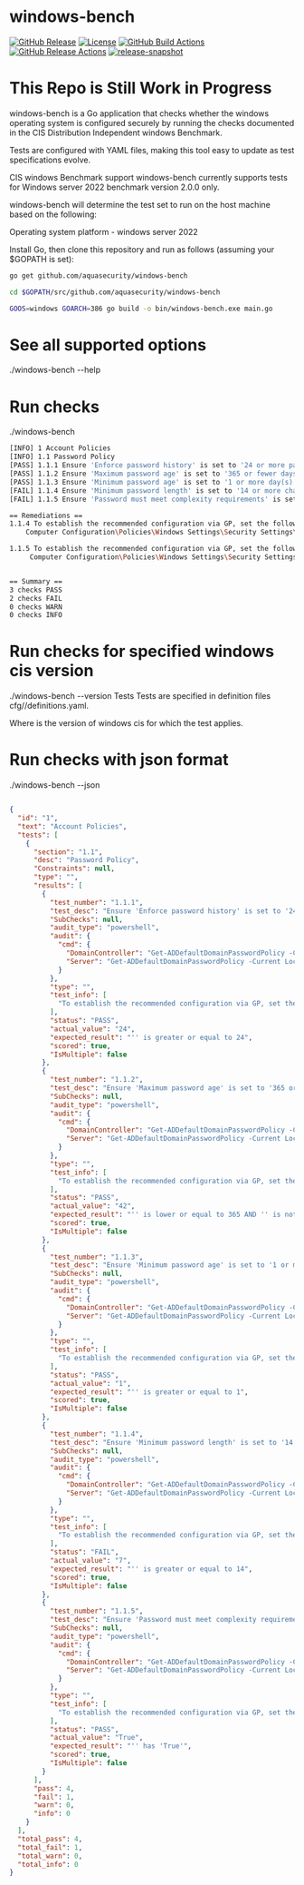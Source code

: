 # windows-bench

[![GitHub Release][release-img]][release]
[![License][license-img]][license]
[![GitHub Build Actions][build-action-img]][actions]
[![GitHub Release Actions][release-action-img]][actions]
[![release-snapshot](https://github.com/aquasecurity/windows-bench/actions/workflows/release-snapshot.yml/badge.svg)](https://github.com/aquasecurity/windows-bench/actions/workflows/release-snapshot.yml)

# This Repo is Still Work in Progress

windows-bench is a Go application that checks whether the windows operating system is configured securely by running the checks documented in the CIS Distribution Independent windows Benchmark.

Tests are configured with YAML files, making this tool easy to update as test specifications evolve.

CIS windows Benchmark support
windows-bench currently supports tests for Windows server 2022 benchmark version 2.0.0 only.

windows-bench will determine the test set to run on the host machine based on the following:

Operating system platform - windows server 2022

Install Go, then clone this repository and run as follows (assuming your $GOPATH is set):

```sh
go get github.com/aquasecurity/windows-bench

cd $GOPATH/src/github.com/aquasecurity/windows-bench

GOOS=windows GOARCH=386 go build -o bin/windows-bench.exe main.go
```

# See all supported options

./windows-bench --help

# Run checks

./windows-bench

```sh
[INFO] 1 Account Policies
[INFO] 1.1 Password Policy
[PASS] 1.1.1 Ensure 'Enforce password history' is set to '24 or more password(s)' (Automated)
[PASS] 1.1.2 Ensure 'Maximum password age' is set to '365 or fewer days, but not 0' (Automated)
[PASS] 1.1.3 Ensure 'Minimum password age' is set to '1 or more day(s)' (Automated)
[FAIL] 1.1.4 Ensure 'Minimum password length' is set to '14 or more character(s)' (Automated)
[FAIL] 1.1.5 Ensure 'Password must meet complexity requirements' is set to 'Enabled' (Automated)

== Remediations ==
1.1.4 To establish the recommended configuration via GP, set the following UI path to 14 or more character(s):
    Computer Configuration\Policies\Windows Settings\Security Settings\Account Policies\Password Policy\Minimum password length

1.1.5 To establish the recommended configuration via GP, set the following UI path to 14 or more character(s):
     Computer Configuration\Policies\Windows Settings\Security Settings\Account Policies\Password Policy\Password must meet complexity requirements


== Summary ==
3 checks PASS
2 checks FAIL
0 checks WARN
0 checks INFO

```

# Run checks for specified windows cis version

./windows-bench --version <version>
Tests
Tests are specified in definition files cfg/<version>/definitions.yaml.

Where <version> is the version of windows cis for which the test applies.

# Run checks with json format

./windows-bench --json

```json

{
  "id": "1",
  "text": "Account Policies",
  "tests": [
    {
      "section": "1.1",
      "desc": "Password Policy",
      "Constraints": null,
      "type": "",
      "results": [
        {
          "test_number": "1.1.1",
          "test_desc": "Ensure 'Enforce password history' is set to '24 or more password(s)' (Automated)",
          "SubChecks": null,
          "audit_type": "powershell",
          "audit": {
            "cmd": {
              "DomainController": "Get-ADDefaultDomainPasswordPolicy -Current LocalComputer | Select -ExpandProperty PasswordHistoryCount",
              "Server": "Get-ADDefaultDomainPasswordPolicy -Current LocalComputer | Select -ExpandProperty PasswordHistoryCount"
            }
          },
          "type": "",
          "test_info": [
            "To establish the recommended configuration via GP, set the following UI path to 24 or more password(s):\n  Computer Configuration\\Policies\\Windows Settings\\Security Settings\\Account\n  Policies\\Password Policy\\Enforce password history\n"
          ],
          "status": "PASS",
          "actual_value": "24",
          "expected_result": "'' is greater or equal to 24",
          "scored": true,
          "IsMultiple": false
        },
        {
          "test_number": "1.1.2",
          "test_desc": "Ensure 'Maximum password age' is set to '365 or fewer days, but not 0' (Automated)",
          "SubChecks": null,
          "audit_type": "powershell",
          "audit": {
            "cmd": {
              "DomainController": "Get-ADDefaultDomainPasswordPolicy -Current LocalComputer | Select -ExpandProperty MaxPasswordAge | Select -ExpandProperty TotalDays",
              "Server": "Get-ADDefaultDomainPasswordPolicy -Current LocalComputer | Select -ExpandProperty MaxPasswordAge | Select -ExpandProperty TotalDays"
            }
          },
          "type": "",
          "test_info": [
            "To establish the recommended configuration via GP, set the following UI path to 365 or fewer days, but not 0:\n Computer Configuration\\Policies\\Windows Settings\\Security Settings\\Account Policies\\Password Policy\\Maximum password age\n"
          ],
          "status": "PASS",
          "actual_value": "42",
          "expected_result": "'' is lower or equal to 365 AND '' is not equal to '0'",
          "scored": true,
          "IsMultiple": false
        },
        {
          "test_number": "1.1.3",
          "test_desc": "Ensure 'Minimum password age' is set to '1 or more day(s)' (Automated)",
          "SubChecks": null,
          "audit_type": "powershell",
          "audit": {
            "cmd": {
              "DomainController": "Get-ADDefaultDomainPasswordPolicy -Current LocalComputer | Select -ExpandProperty MinPasswordAge | Select -ExpandProperty TotalDays",
              "Server": "Get-ADDefaultDomainPasswordPolicy -Current LocalComputer | Select -ExpandProperty MinPasswordAge | Select -ExpandProperty TotalDays"
            }
          },
          "type": "",
          "test_info": [
            "To establish the recommended configuration via GP, set the following UI path to 1 or more day(s):\n   Computer Configuration\\Policies\\Windows Settings\\Security Settings\\Account Policies\\Password Policy\\Minimum password age\n"
          ],
          "status": "PASS",
          "actual_value": "1",
          "expected_result": "'' is greater or equal to 1",
          "scored": true,
          "IsMultiple": false
        },
        {
          "test_number": "1.1.4",
          "test_desc": "Ensure 'Minimum password length' is set to '14 or more character(s)' (Automated)",
          "SubChecks": null,
          "audit_type": "powershell",
          "audit": {
            "cmd": {
              "DomainController": "Get-ADDefaultDomainPasswordPolicy -Current LocalComputer | Select -ExpandProperty MinPasswordLength",
              "Server": "Get-ADDefaultDomainPasswordPolicy -Current LocalComputer | Select -ExpandProperty MinPasswordLength"
            }
          },
          "type": "",
          "test_info": [
            "To establish the recommended configuration via GP, set the following UI path to 14 or more character(s):\n    Computer Configuration\\Policies\\Windows Settings\\Security Settings\\Account Policies\\Password Policy\\Minimum password length\n"
          ],
          "status": "FAIL",
          "actual_value": "7",
          "expected_result": "'' is greater or equal to 14",
          "scored": true,
          "IsMultiple": false
        },
        {
          "test_number": "1.1.5",
          "test_desc": "Ensure 'Password must meet complexity requirements' is set to 'Enabled' (Automated)",
          "SubChecks": null,
          "audit_type": "powershell",
          "audit": {
            "cmd": {
              "DomainController": "Get-ADDefaultDomainPasswordPolicy -Current LocalComputer | Select -ExpandProperty ComplexityEnabled",
              "Server": "Get-ADDefaultDomainPasswordPolicy -Current LocalComputer | Select -ExpandProperty ComplexityEnabled"
            }
          },
          "type": "",
          "test_info": [
            "To establish the recommended configuration via GP, set the following UI path to 14 or more character(s):\n     Computer Configuration\\Policies\\Windows Settings\\Security Settings\\Account Policies\\Password Policy\\Password must meet complexity requirements\n"
          ],
          "status": "PASS",
          "actual_value": "True",
          "expected_result": "'' has 'True'",
          "scored": true,
          "IsMultiple": false
        }
      ],
      "pass": 4,
      "fail": 1,
      "warn": 0,
      "info": 0
    }
  ],
  "total_pass": 4,
  "total_fail": 1,
  "total_warn": 0,
  "total_info": 0
}
```

[actions]: https://github.com/aquasecurity/windows-bench/actions
[build-action-img]: https://github.com/aquasecurity/windows-bench/workflows/build/badge.svg
[license-img]: https://img.shields.io/badge/License-Apache%202.0-blue.svg
[license]: https://opensource.org/licenses/Apache-2.0
[release-img]: https://img.shields.io/github/release/aquasecurity/windows-bench.svg
[release]: https://github.com/aquasecurity/windows-bench/releases
[release-action-img]: https://github.com/aquasecurity/windows-bench/workflows/release/badge.svg